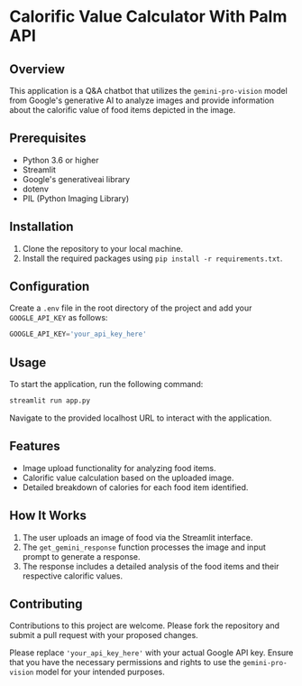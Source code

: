 
# Calorific Value Calculator With Palm API

## Overview

This application is a Q&A chatbot that utilizes the `gemini-pro-vision` model from Google's generative AI to analyze images and provide information about the calorific value of food items depicted in the image.

## Prerequisites

- Python 3.6 or higher
- Streamlit
- Google's generativeai library
- dotenv
- PIL (Python Imaging Library)

## Installation

1. Clone the repository to your local machine.
2. Install the required packages using `pip install -r requirements.txt`.

## Configuration

Create a `.env` file in the root directory of the project and add your `GOOGLE_API_KEY` as follows:

```python
GOOGLE_API_KEY='your_api_key_here'
```

## Usage

To start the application, run the following command:

```python
streamlit run app.py
```

Navigate to the provided localhost URL to interact with the application.

## Features

- Image upload functionality for analyzing food items.
- Calorific value calculation based on the uploaded image.
- Detailed breakdown of calories for each food item identified.

## How It Works

1. The user uploads an image of food via the Streamlit interface.
2. The `get_gemini_response` function processes the image and input prompt to generate a response.
3. The response includes a detailed analysis of the food items and their respective calorific values.

## Contributing

Contributions to this project are welcome. Please fork the repository and submit a pull request with your proposed changes.

Please replace `'your_api_key_here'` with your actual Google API key. Ensure that you have the necessary permissions and rights to use the `gemini-pro-vision` model for your intended purposes.
